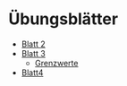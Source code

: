 # Übungsblätter

- [Blatt 2](./blatt2.pdf)
- [Blatt 3](./blatt3.pdf)
  - [Grenzwerte](./analysis.pdf)
- [Blatt4](./blatt4.pdf)
